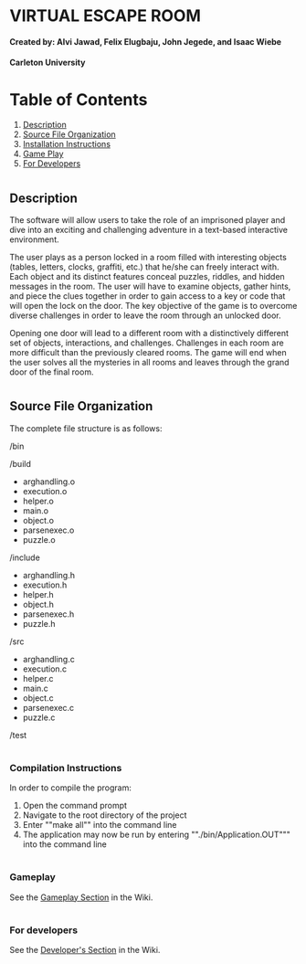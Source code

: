 # VIRTUAL ESCAPE ROOM

#### Created by: Alvi Jawad, Felix Elugbaju, John Jegede, and Isaac Wiebe
#### Carleton University

# Table of Contents
1. [Description](#Description)
2. [Source File Organization](#dirstructure)
3. [Installation Instructions](#install)
4. [Game Play](#gameplay)
5. [For Developers](#development)

# <a name="Description"></a>
## Description

The software will allow users to take the role of an imprisoned player and dive into an exciting
and challenging adventure in a text-based interactive environment.

The user plays as a person locked in a room filled with interesting objects (tables, letters, clocks,
graffiti, etc.) that he/she can freely interact with. Each object and its distinct features conceal
puzzles, riddles, and hidden messages in the room. The user will have to examine objects, gather
hints, and piece the clues together in order to gain access to a key or code that will open the lock
on the door. The key objective of the game is to overcome diverse challenges in order to leave
the room through an unlocked door.

Opening one door will lead to a different room with a distinctively different set of objects,
interactions, and challenges. Challenges in each room are more difficult than the previously
cleared rooms. The game will end when the user solves all the mysteries in all rooms and leaves
through the grand door of the final room.

# <a name ="dirstructure"></a>
## Source File Organization

The complete file structure is as follows: 


/bin

/build
- arghandling.o
- execution.o
- helper.o
- main.o
- object.o
- parsenexec.o
- puzzle.o

/include 
- arghandling.h
- execution.h
- helper.h
- object.h
- parsenexec.h
- puzzle.h 

/src
- arghandling.c 
- execution.c
- helper.c 
- main.c 
- object.c 
- parsenexec.c 
- puzzle.c

/test

# <a name ="install"></a>
### Compilation Instructions

In order to compile the program:
1) Open the command prompt
2) Navigate to the root directory of the project
3) Enter ""make all"" into the command line
4) The application may now be run by entering ""./bin/Application.OUT""" into the command line


# <a name = "gameplay"></a>
### Gameplay 

See the [Gameplay Section](https://www.google.com) in the Wiki. 

# <a name = "development"></a>
### For developers
See the [Developer's Section](https://www.google.com) in the Wiki. 
